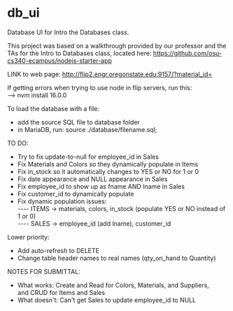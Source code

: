 # db_ui

Database UI for Intro the Databases class. <br>

This project was based on a walkthrough provided by our professor and the TAs for the Intro to Databases class, located here: https://github.com/osu-cs340-ecampus/nodejs-starter-app <br>

LINK to web page: http://flip2.engr.oregonstate.edu:9157/?material_id= <br>
 
If getting errors when trying to use node in flip servers, run this: <br>
 --> nvm install 16.0.0 

To load the database with a file: <br>
 - add the source SQL file to database folder <br>
 - in MariaDB, run: source ./database/filename.sql;

TO DO: <br>
- Try to fix update-to-null for employee_id in Sales <br> 
- Fix Materials and Colors so they dynamically populate in Items <br>
- Fix in_stock so it automatically changes to YES or NO for 1 or 0 <br>
- Fix date appearance and NULL appearance in Sales <br>
- Fix employee_id to show up as fname AND lname in Sales <br>
- Fix customer_id to dynamically populate <br>
- Fix dynamic population issues: <br>
---- ITEMS -> materials, colors, in_stock (populate YES or NO instead of 1 or 0) <br>
---- SALES -> employee_id (add lname), customer_id <br>

Lower priority: <br>
- Add auto-refresh to DELETE <br>
- Change table header names to real names (qty_on_hand to Quantity) <br>

NOTES FOR SUBMITTAL: <br>
- What works: Create and Read for Colors, Materials, and Suppliers, <br> 
and CRUD for Items and Sales <br>
- What doesn't: Can't get Sales to update employee_id to NULL <br>


